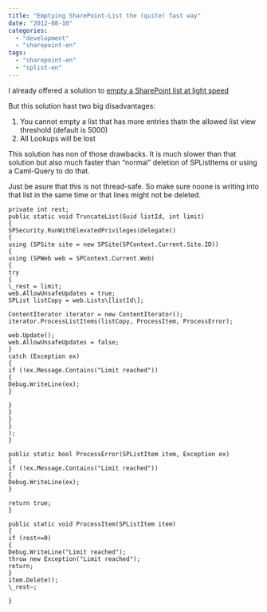 ```yaml
---
title: "Emptying SharePoint-List the (quite) fast way"
date: "2012-08-10"
categories: 
  - "development"
  - "sharepoint-en"
tags: 
  - "sharepoint-en"
  - "splist-en"
---
```


I already offered a solution to [empty a SharePoint list at light speed](http://www.stammtischphilosoph.com/2012/08/emptying-sharepoint-lists-the-ultra-fast-way/ "Emptying SharePoint lists the ultra fast way")

But this solution hast two big disadvantages:

1. You cannot empty a list that has more entries thatn the allowed list view threshold (default is 5000)
2. All Lookups will be lost

This solution has non of those drawbacks. It is much slower than that solution but also much faster than “normal” deletion of SPListItems or using a Caml-Query to do that.

Just be asure that this is not thread-safe. So make sure noone is writing into that list in the same time or that lines might not be deleted.
```
private int rest;
public static void TruncateList(Guid listId, int limit)
{
SPSecurity.RunWithElevatedPrivileges(delegate()
{
using (SPSite site = new SPSite(SPContext.Current.Site.ID))
{
using (SPWeb web = SPContext.Current.Web)
{
try
{
\_rest = limit;
web.AllowUnsafeUpdates = true;
SPList listCopy = web.Lists\[listId\];

ContentIterator iterator = new ContentIterator();
iterator.ProcessListItems(listCopy, ProcessItem, ProcessError);

web.Update();
web.AllowUnsafeUpdates = false;
}
catch (Exception ex)
{
if (!ex.Message.Contains("Limit reached"))
{
Debug.WriteLine(ex);
}

}
}
}
}
);
}

public static bool ProcessError(SPListItem item, Exception ex)
{
if (!ex.Message.Contains("Limit reached"))
{
Debug.WriteLine(ex);
}

return true;
}

public static void ProcessItem(SPListItem item)
{
if (rest<=0)
{
Debug.WriteLine("Limit reached");
throw new Exception("Limit reached");
return;
}
item.Delete();
\_rest–;

}
```
